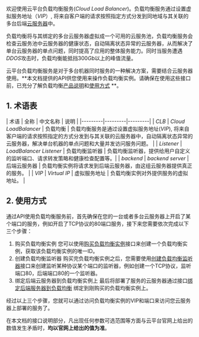 欢迎使用云平台负载均衡服务(*Cloud Load Balancer*)。负载均衡服务通过设置虚拟服务地址（*VIP*）, 将来自客户端的请求按照指定方式分发到同地域与其关联的多台后端[云服务器](/document/product/439/6328)中。

负载均衡将与其绑定的多台云服务器虚拟成一个可用的云服务池，负载均衡服务会检查云服务池中云服务器的健康状态，自动隔离状态异常的云服务器，从而解决了单台云服务器的单点问题，同时提高了应用的整体服务能力。同时当服务遭遇*DDOS*攻击时，负载均衡能抵挡300*Gb*以上的峰值流量。

云平台负载均衡服务是对于多台机器同时服务的一种解决方案，需要结合云服务器使用。**本文档提供的API供您使用来操作负载均衡实例。请确保在使用这些接口前，已充分了解负载均衡[产品说明](/doc/product/214/524)和[使用方式](/doc/product/214/%E9%80%89%E6%8B%A9%E8%B4%9F%E8%BD%BD%E5%9D%87%E8%A1%A1%E5%AE%9E%E4%BE%8B%E5%9C%B0%E5%9F%9F) **。


## 1. 术语表

| 术语 |  全称  | 中文名称 | 说明 |
|---------|---------|---------|
| *CLB* | *Cloud LoadBalancer*  | 负载均衡 | 负载均衡服务是通过设置虚拟服务地址(*VIP*), 将来自客户端的请求按照指定的方式分发到与其关联的云服务器中，自动隔离状态异常的云服务器，解决单台机器的单点问题和大量并发访问服务问题。 |
| *Listener* | *LoadBalancer Listener* | 负载均衡监听器 | 负载均衡监听器，提供给用户自定义的监听端口、请求转发策略和健康检查配置等。|
| *backend* | *backend server* | 后端云服务器 | 负载均衡实例将请求发到后端云服务器，由这组云服务器提供真正的服务。 |
| *VIP* | *Virtual IP* | 虚拟服务地址 | 负载均衡实例对外提供服务的虚拟地址。 |

## 2. 使用方式
通过API使用负载均衡服务前，首先确保在您的一台或者多台云服务器上开启了某个端口的服务，例如开启了TCP协议的80端口服务，接下来您需要依次完成以下三个步骤：
1. 购买负载均衡实例
您可以使用[购买负载均衡实例](/doc/api/244/1254)接口来创建一个负载均衡实例，获取该负载均衡实例的唯一ID。
2. 创建负载均衡监听器
购买完负载均衡实例之后，您需要使用[创建负载均衡监听器](/doc/api/244/1255)接口来创建监听某种协议某个端口的监听器，例如创建一个TCP协议，监听端口80，后端端口80的一个监听器。
3. 绑定后端云服务器到负载均衡实例上
最后将部署了服务的云服务器通过接口[绑定后端服务器到负载均衡](/doc/api/244/1265) 绑定到刚购买的负载均衡实例上。

经过以上三个步骤，您就可以通过访问负载均衡实例的VIP和端口来访问您云服务器上部署的服务了。

在本文档的接口说明部分，凡出现任何参数可选范围等方面与云平台官网上给出的数值发生矛盾时，**均以官网上给出的值为准**。